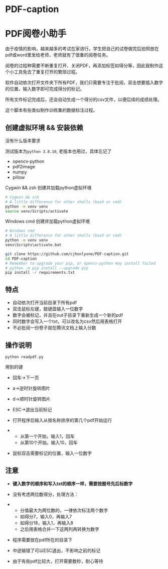 # PDF-caption

# PDF阅卷小助手

由于疫情的影响，越来越多的考试在家进行。学生把自己的试卷做完后拍照放在pdf或word里发给老师，老师就有了很重的阅卷任务。

阅卷的过程种需要不断重复打开、关闭PDF，再添加标签如得分等，因此我制作这个小工具免去了重复打开的繁琐过程。

软件自动依次打开文件夹下所有PDF，我们只需要专注于批阅，双击想要插入数字的位置，输入数字即可完成得分的标记。

所有文件标记完成后，还会自动生成一个得分的csv文件，以便后续的成绩处理。

这个脚本有些类似制作训练集的数据标注过程。

## 创建虚拟环境 && 安装依赖

没有什么版本要求

测试版本为`python 3.8.10`, 老版本也用过，具体忘记了

- opencv-python
- pdf2image
- numpy
- pillow

Cygwin && zsh 创建并加载python虚拟环境
```bash
# Cygwin && zsh
# A little difference for other shells (bash or cmd)
python -m venv venv
source venv/Scripts/activate
```

Windows cmd 创建并加载python虚拟环境
```bash
# Windows cmd
# A little difference for other shells (bash or cmd)
python -m venv venv
venv\Scripts\activate.bat
```

```bash
git clone https://github.com/cjhonlyone/PDF-caption.git
cd PDF-caption
# Remember to upgrade your pip, or opencv-python may install failed
# python -m pip install --upgrade pip
pip install -r requirements.txt
```


## 特点

- 自动依次打开当前目录下所有pdf
- 双击鼠标左键，敲键盘输入一位数字
- 数字会被标记，并且在out子目录下重新生成一个新的pdf
- 同时数字会写入一个txt，可以改名为csv然后用表格打开
- 不必批阅一份卷子就在腾讯文档上输入分数

## 操作说明

```
python readpdf.py
```

用到的键

- 回车->下一页
- a->逆时针旋转图片
- d->顺时针旋转图片
- ESC->退出当前标记

- 打开程序后输入从按名称排序的第几个pdf开始运行

- - 从第一个开始，输入1，回车
  - 从第10个开始，输入10，回车

- 鼠标双击需要标记的位置，输入一位数字

## 注意

- **键入数字的顺序和写入txt的顺序一样，需要按题号先后标数字**

- 没有考虑两位数得分，处理方法：

- - 分值最大为两位数的，一律依次标注两个数字
  - 如得分7，输入0，再输入7
  - 如得分18，输入1，再输入8
  - 之后用表格合并一下这两列再转换为数字

- 程序需要放在pdf所在的目录下
- 中途输错了可以ESC退出，不影响之前的标记

- 由于有些pdf比较大，打开需要数秒，耐心等待